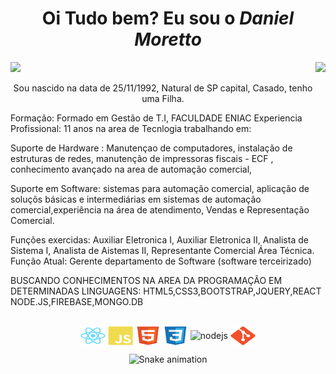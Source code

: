 <div>
  <h1 align="center">Oi Tudo bem? Eu sou o <i>Daniel Moretto</i></a></h1>
  <img align=height="180em" src="https://github-readme-stats.vercel.app/api?username=dnl333&show_icons=true&theme=dark&include_all_commits=true&count_private=true"/>
  <img align="right" height= "180em" src="https://user-images.githubusercontent.com/100226246/159785167-846a7b93-b751-413d-b80c-9263a3c8bf51.gif"

  
  
  </a><br>
  <p align="center">Sou nascido na data de 25/11/1992, Natural de SP capital, Casado, tenho uma Filha.
  
   Formação: Formado em Gestão de T.I, FACULDADE ENIAC Experiencia Profissional: 11 anos na area de Tecnlogia trabalhando em:
   
   Suporte de Hardware : Manutençao de computadores, instalação de estruturas de redes, manutenção de impressoras fiscais - ECF , conhecimento avançado na area de automação comercial,

   Suporte em Software: sistemas para automação comercial, aplicação de soluçõs básicas e intermediárias em sistemas de automação comercial,experiência na área de atendimento, Vendas e Representação Comercial.

   Funções exercidas: Auxiliar Eletronica I, Auxiliar Eletronica II, Analista de Sistema I, Analista de Aistemas II, Representante Comercial Área Técnica. Função Atual: Gerente departamento de Software (software terceirizado)

   BUSCANDO CONHECIMENTOS NA AREA DA PROGRAMAÇÃO EM DETERMINADAS LINGUAGENS: HTML5,CSS3,BOOTSTRAP,JQUERY,REACT NODE.JS,FIREBASE,MONGO.DB</h2>
</div>


<div align="center" valign="top"><br>
  <img align="center" alt="React" height="30" width="40" src="https://raw.githubusercontent.com/devicons/devicon/master/icons/react/react-original.svg">
  <img align="center" alt="Js" height="30" width="40" src="https://raw.githubusercontent.com/devicons/devicon/master/icons/javascript/javascript-plain.svg">
  <img align="center" alt="HTML" height="30" width="40" src="https://raw.githubusercontent.com/devicons/devicon/master/icons/html5/html5-original.svg">
  <img align="center" alt="CSS" height="30" width="40" src="https://raw.githubusercontent.com/devicons/devicon/master/icons/css3/css3-original.svg">
  <img align="center" alt="nodejs" height="30" width="40" src="https://cdn.worldvectorlogo.com/logos/nodejs-icon.svg">
  <img align="center" alt="git" height="30" width="40" src="https://raw.githubusercontent.com/devicons/devicon/master/icons/git/git-original.svg">
  

  



<div align="center">
  
  ![Snake animation](https://github.com/danielbped/danielbped/blob/output/github-contribution-grid-snake.svg)
